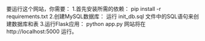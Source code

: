 要运行这个网站，你需要：
1.首先安装所需的依赖：
pip install -r requirements.txt
2.创建MySQL数据库：
运行 init_db.sql 文件中的SQL语句来创建数据库和表
3.运行Flask应用：
python app.py
网站将在 http://localhost:5000 运行。